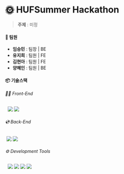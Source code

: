 # 🌞 HUFSummer Hackathon

> **주제** : 미정

#### 👥 팀원
- **임승민** : 팀장 | BE
- **유지희** : 팀원 | FE
- **김현아** : 팀원 | FE
- **양혜인** : 팀원 | BE

#### 📦 기술스택
###### 👩‍💻 Front-End
&nbsp; <img src="https://img.shields.io/badge/React-61DAFB?style=flat&logo=react&logoColor=white">&nbsp;<img src="https://img.shields.io/badge/styled-components-DB7093?style=flat&logo=styled-components&logoColor=white">
###### 💿 Back-End
&nbsp;<img src="https://img.shields.io/badge/Django-092E20?style=flat&logo=Django&logoColor=white">&nbsp;<img src="https://img.shields.io/badge/Docker-2496ED?style=flat&logo=docker&logoColor=white"> 

###### ⚙️ Development Tools
&nbsp; <img src="https://img.shields.io/badge/GitHub-181717?style=flat&logo=github&logoColor=white">&nbsp;<img src="https://img.shields.io/badge/discord-5865F2?style=flat&logo=discord&logoColor=white">&nbsp;<img src="https://img.shields.io/badge/Notion-000?style=flat&logo=notion&logoColor=white">&nbsp;<img src="https://img.shields.io/badge/Figma-F24E1E?style=flat&logo=figma&logoColor=white">
